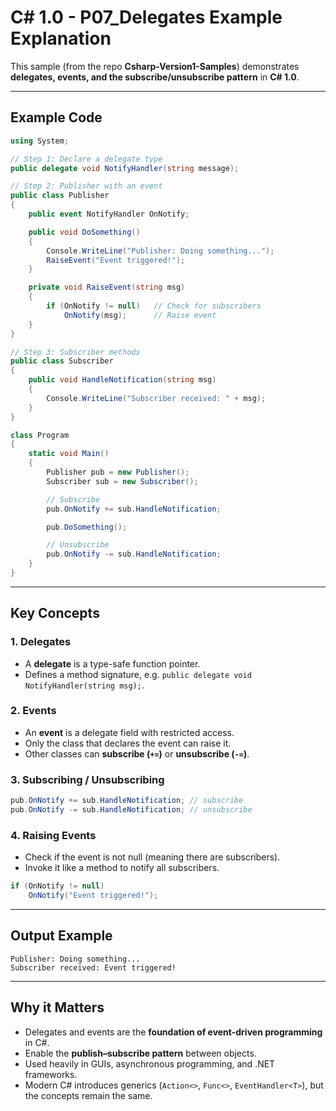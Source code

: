 # C# 1.0 - P07_Delegates Example Explanation

This sample (from the repo **Csharp-Version1-Samples**) demonstrates **delegates, events, and the subscribe/unsubscribe pattern** in **C# 1.0**.

---

## Example Code

```csharp
using System;

// Step 1: Declare a delegate type
public delegate void NotifyHandler(string message);

// Step 2: Publisher with an event
public class Publisher
{
    public event NotifyHandler OnNotify;

    public void DoSomething()
    {
        Console.WriteLine("Publisher: Doing something...");
        RaiseEvent("Event triggered!");
    }

    private void RaiseEvent(string msg)
    {
        if (OnNotify != null)   // Check for subscribers
            OnNotify(msg);      // Raise event
    }
}

// Step 3: Subscriber methods
public class Subscriber
{
    public void HandleNotification(string msg)
    {
        Console.WriteLine("Subscriber received: " + msg);
    }
}

class Program
{
    static void Main()
    {
        Publisher pub = new Publisher();
        Subscriber sub = new Subscriber();

        // Subscribe
        pub.OnNotify += sub.HandleNotification;

        pub.DoSomething();

        // Unsubscribe
        pub.OnNotify -= sub.HandleNotification;
    }
}
```

---

## Key Concepts

### 1. Delegates
- A **delegate** is a type-safe function pointer.
- Defines a method signature, e.g. `public delegate void NotifyHandler(string msg);`.

### 2. Events
- An **event** is a delegate field with restricted access.
- Only the class that declares the event can raise it.
- Other classes can **subscribe (`+=`)** or **unsubscribe (`-=`)**.

### 3. Subscribing / Unsubscribing
```csharp
pub.OnNotify += sub.HandleNotification; // subscribe
pub.OnNotify -= sub.HandleNotification; // unsubscribe
```

### 4. Raising Events
- Check if the event is not null (meaning there are subscribers).
- Invoke it like a method to notify all subscribers.

```csharp
if (OnNotify != null)
    OnNotify("Event triggered!");
```

---

## Output Example

```
Publisher: Doing something...
Subscriber received: Event triggered!
```

---

## Why it Matters

- Delegates and events are the **foundation of event-driven programming** in C#.
- Enable the **publish–subscribe pattern** between objects.
- Used heavily in GUIs, asynchronous programming, and .NET frameworks.
- Modern C# introduces generics (`Action<>`, `Func<>`, `EventHandler<T>`), but the concepts remain the same.
